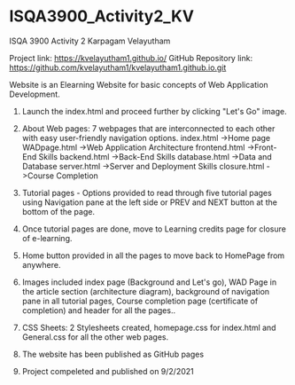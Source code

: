 # ISQA3900_Activity2_KV
ISQA 3900 Activity 2 Karpagam Velayutham

Project link: https://kvelayutham1.github.io/
GitHub Repository link: https://github.com/kvelayutham1/kvelayutham1.github.io.git

Website is an Elearning Website for basic concepts of Web Application Development.

1. Launch the index.html and proceed further by clicking "Let's Go" image.
2. About Web pages: 7 webpages that are interconnected to each other with easy user-friendly navigation options.
	index.html      ->Home page
	WADpage.html	->Web Application Architecture
	frontend.html	->Front-End Skills
	backend.html	->Back-End Skills
	database.html	->Data and Database
	server.html	->Server and Deployment Skills
	closure.html	->Course Completion

3. Tutorial pages - Options provided to read through five tutorial pages using Navigation pane at the left side or PREV and NEXT button at the bottom of the page.
4. Once tutorial pages are done, move to Learning credits page for closure of e-learning.
5. Home button provided in all the pages to move back to HomePage from anywhere.
6. Images included index page (Background and Let's go), WAD Page in the article section (architecture diagram), background of navigation pane in all tutorial pages, Course completion page (certificate of completion) and header for all the pages..
7. CSS Sheets: 2 Stylesheets created, homepage.css for index.html and General.css for all the other web pages.
8. The website has been published as GitHub pages
9. Project compeleted and published on 9/2/2021  
	 
